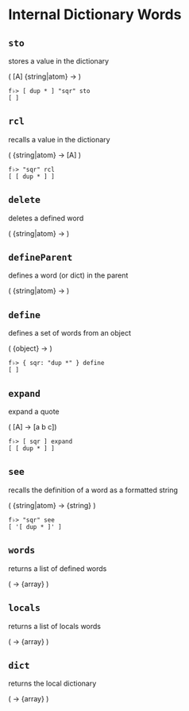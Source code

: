 # Internal Dictionary Words

## `sto`
stores a value in the dictionary

( [A] {string|atom} -> )

```
f♭> [ dup * ] "sqr" sto
[ ]
```

## `rcl`
recalls a value in the dictionary

( {string|atom} -> [A] )

```
f♭> "sqr" rcl
[ [ dup * ] ]
```

## `delete`
deletes a defined word

( {string|atom} -> )

## `defineParent`
defines a word (or dict) in the parent

( {string|atom} -> )

## `define`
defines a set of words from an object

( {object} -> )

```
f♭> { sqr: "dup *" } define
[ ]
```

## `expand`
expand a quote

( [A] -> [a b c])

```
f♭> [ sqr ] expand
[ [ dup * ] ]
```

## `see`
recalls the definition of a word as a formatted string

( {string|atom} -> {string} )

```
f♭> "sqr" see
[ '[ dup * ]' ]
```

## `words`
returns a list of defined words

( -> {array} )

## `locals`
returns a list of locals words

( -> {array} )

## `dict`
returns the local dictionary

( -> {array} )
